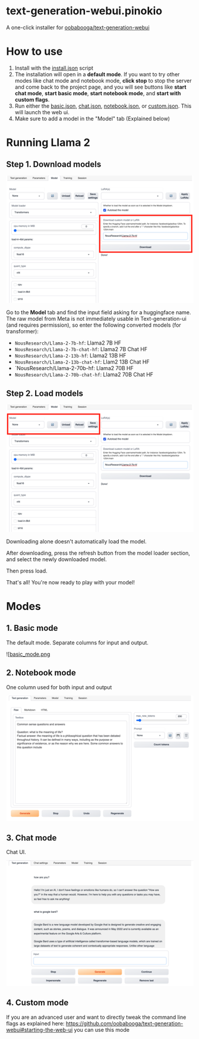 # text-generation-webui.pinokio

A one-click installer for [oobabooga/text-generation-webui](https://github.com/oobabooga/text-generation-webui)

# How to use

1. Install with the [install.json](install.json?raw) script
2. The installation will open in a **default mode**. If you want to try other modes like chat mode and notebook mode, **click stop** to stop the server and come back to the project page, and you will see buttons like **start chat mode**, **start basic mode**, **start notebook mode**, and **start with custom flags**.
2. Run either the [basic.json](basic.json), [chat.json](chat.json), [notebook.json](notebook.json), or [custom.json](custom.json). This will launch the web ui.
3. Make sure to add a model in the "Model" tab (Explained below)

# Running Llama 2

## Step 1. Download models

![download_model.png](download_model.png?raw=true)

Go to the **Model** tab and find the input field asking for a huggingface name. The raw model from Meta is not immediately usable in Text-generation-ui (and requires permission), so enter the following converted models (for transformer):

- `NousResearch/Llama-2-7b-hf`: Llama2 7B HF
- `NousResearch/Llama-2-7b-chat-hf`: Llama2 7B Chat HF
- `NousResearch/Llama-2-13b-hf`: Llama2 13B HF
- `NousResearch/Llama-2-13b-chat-hf`: Llam2 13B Chat HF
- `NousResearch/Llama-2-70b-hf: Llama2 70B HF
- `NousResearch/Llama-2-70b-chat-hf`: Llama2 70B Chat HF

## Step 2. Load models

![load_model.png](load_model.png?raw=true)

Downloading alone doesn't automatically load the model.

After downloading, press the refresh button from the model loader section, and select the newly downloaded model.

Then press load.

That's all! You're now ready to play with your model!

# Modes

## 1. Basic mode

The default mode. Separate columns for input and output.

![[basic_mode.png](basic_mode.png?raw=true)

## 2. Notebook mode

One column used for both input and output

![notebook_mode.png](notebook_mode.png?raw=true)


## 3. Chat mode

Chat UI.

![chat_mode.png](chat_mode.png?raw=true)

## 4. Custom mode

If you are an advanced user and want to directly tweak the command line flags as explained here: https://github.com/oobabooga/text-generation-webui#starting-the-web-ui you can use this mode
